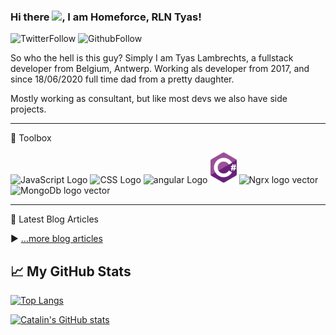 ### Hi there <img src="https://raw.githubusercontent.com/MartinHeinz/MartinHeinz/master/wave.gif" width="30px">, I am Homeforce, RLN Tyas!

![TwitterFollow](https://img.shields.io/twitter/follow/TyasL_?style=social) 
![GithubFollow](https://img.shields.io/github/followers/homeforce?style=social) 



So who the hell is this guy? Simply I am Tyas Lambrechts, a fullstack developer from Belgium, Antwerp.
Working als developer from 2017, and since 18/06/2020 full time dad from a pretty daughter.

Mostly working as consultant, but like most devs we also have side projects.

---

🧰 Toolbox

<img src="https://cdn.worldvectorlogo.com/logos/javascript.svg" alt="JavaScript Logo" width="50" height="50"/> <img src="https://cdn.worldvectorlogo.com/logos/css3.svg" alt="CSS Logo" width="50" height="50"/> <img src="https://cdn.worldvectorlogo.com/logos/angular-icon-1.svg" alt="angular Logo" width="50" height="50"/><img src="https://github.com/devicons/devicon/blob/master/icons/csharp/csharp-original.svg" alt="csharp Logo" width="50" height="50"/><img class="larger" src="https://cdn.worldvectorlogo.com/logos/ngrx.svg"  width="50" height="50" alt="Ngrx logo vector"> <img class="larger" src="https://cdn.worldvectorlogo.com/logos/mongodb.svg"  width="50" height="50" alt="MongoDb logo vector"> 

---

📘 Latest Blog Articles

<!-- BLOG-POST-LIST:START -->
<!-- BLOG-POST-LIST:END -->

▶ [...more blog articles](https://elty.be)

## &#x1f4c8; My GitHub Stats

[![Top Langs](https://github-readme-stats.vercel.app/api/top-langs/?username=homeforce&hide=html,css&theme=radical)](https://github.com/anuraghazra/github-readme-stats)

[![Catalin's GitHub stats](https://github-readme-stats.vercel.app/api?username=homeforce&theme=radical)](https://github.com/anuraghazra/github-readme-stats)


<!--
**homeforce/homeforce** is a ✨ _special_ ✨ repository because its `README.md` (this file) appears on your GitHub profile.

Here are some ideas to get you started:

- 🔭 I’m currently working on ...
- 🌱 I’m currently learning ...
- 👯 I’m looking to collaborate on ...
- 🤔 I’m looking for help with ...
- 💬 Ask me about ...
- 📫 How to reach me: ...
- 😄 Pronouns: ...
- ⚡ Fun fact: ...
-->
